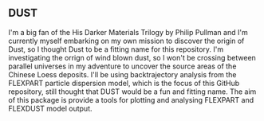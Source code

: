 ## DUST

I'm a big fan of the His Darker Materials Trilogy by Philip Pullman 
and I'm currently myself embarking on my own mission to discover the origin of Dust, so I thought Dust to be a fitting name 
for this repository. 
I'm investigating the orrign of wind blown dust, so I won't be crossing between 
parallel universes in my adventure to uncover the source areas of the Chinese Loess deposits.
I'll be using backtrajectory analysis from the FLEXPART particle dispersion model, which is the 
focus of this GitHub repository, still thought that DUST would be a fun and fitting name.
The aim of this package is provide a tools for plotting and analysing FLEXPART and FLEXDUST
model output.    



